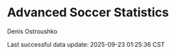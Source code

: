 # Advanced Soccer Statistics
Denis Ostroushko

<!-- gfm -->

Last successful data update: 2025-09-23 01:25:36 CST
